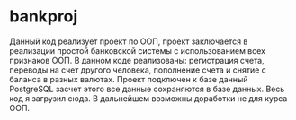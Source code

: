 # bankproj
Данный код реализует проект по ООП, проект заключается в реализации простой банковской системы с использованием всех признаков ООП. В данном коде реализованы: регистрация счета, переводы на счет другого человека, пополнение счета и снятие с баланса в разных валютах. Проект подключен к базе данный PostgreSQL засчет этого все данные сохраняются в базе данных. Весь код я загрузил сюда. В дальнейшем возможны доработки не для курса ООП.
